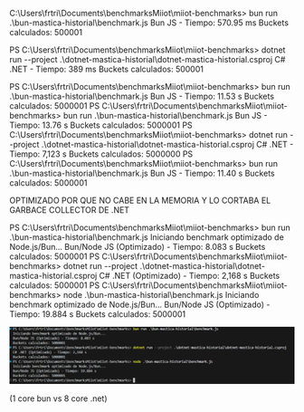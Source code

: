 C:\Users\frtri\Documents\benchmarksMiiot\miiot-benchmarks> bun run .\bun-mastica-historial\benchmark.js
Bun JS - Tiempo: 570.95 ms
Buckets calculados: 500001

PS C:\Users\frtri\Documents\benchmarksMiiot\miiot-benchmarks> dotnet run --project .\dotnet-mastica-historial\dotnet-mastica-historial.csproj
C# .NET - Tiempo: 389 ms
Buckets calculados: 500001



PS C:\Users\frtri\Documents\benchmarksMiiot\miiot-benchmarks> bun run .\bun-mastica-historial\benchmark.js
Bun JS - Tiempo: 11.53 s
Buckets calculados: 5000001
PS C:\Users\frtri\Documents\benchmarksMiiot\miiot-benchmarks> bun run .\bun-mastica-historial\benchmark.js
Bun JS - Tiempo: 13.76 s
Buckets calculados: 5000001
PS C:\Users\frtri\Documents\benchmarksMiiot\miiot-benchmarks> dotnet run --project .\dotnet-mastica-historial\dotnet-mastica-historial.csproj
C# .NET - Tiempo: 7,123 s
Buckets calculados: 5000000
PS C:\Users\frtri\Documents\benchmarksMiiot\miiot-benchmarks> bun run .\bun-mastica-historial\benchmark.js
Bun JS - Tiempo: 11.40 s
Buckets calculados: 5000001


OPTIMIZADO POR QUE NO CABE EN LA MEMORIA Y LO CORTABA EL GARBACE COLLECTOR DE .NET

PS C:\Users\frtri\Documents\benchmarksMiiot\miiot-benchmarks> bun run .\bun-mastica-historial\benchmark.js
Iniciando benchmark optimizado de Node.js/Bun...
Bun/Node JS (Optimizado) - Tiempo: 8.083 s
Buckets calculados: 5000001
PS C:\Users\frtri\Documents\benchmarksMiiot\miiot-benchmarks> dotnet run --project .\dotnet-mastica-historial\dotnet-mastica-historial.csproj
C# .NET (Optimizado) - Tiempo: 2,168 s
Buckets calculados: 5000001
PS C:\Users\frtri\Documents\benchmarksMiiot\miiot-benchmarks> node .\bun-mastica-historial\benchmark.js
Iniciando benchmark optimizado de Node.js/Bun...
Bun/Node JS (Optimizado) - Tiempo: 19.884 s
Buckets calculados: 5000001

![Resultados del benchmark](benchmark-result.png)


(1 core bun vs 8 core .net)